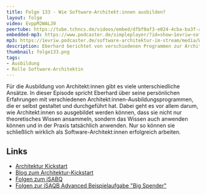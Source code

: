 ```yaml
---
title: Folge 133 - Wie Software-Architekt:innen ausbilden?
layout: folge
video: EvppM2WALJ0
peertube: https://tube.tchncs.de/videos/embed/dfbf0af3-e024-4cba-ba3f-a14a8eec1ec0
embedded-mp3: https://www.podcaster.de/simpleplayer/?id=show~1evriw~software-architektur-im-stream~pod-a7dc4eaad58a814cc1d85b42cb&v=1662725423
mp3: https://1evriw.podcaster.de/software-architektur-im-stream/media/Wie_Software-Architektinnen_ausbilden.mp3
description: Eberhard berichtet von verschiedenen Programmen zur Architekt:innen-Ausbildung
thumbnail: folge133.png
tags:
- Ausbildung
- Rolle Software-Architektin
---
```


Für die Ausbildung von Architekt:innen gibt es viele unterschiedliche
Ansätze. In dieser Episode spricht Eberhard über seine persönlichen
Erfahrungen mit verschiedenen Architekt:innen-Ausbildungsprogrammen,
die er selbst gestaltet und durchgeführt hat. Dabei geht es vor allem
darum, wie Architekt:innen so ausgebildet werden können, dass sie
nicht nur theoretisches Wissen ansammeln, sondern das Wissen auch
anwenden können und in der Praxis tatsächlich anwenden. Nur so können
sie schließlich wirklich als Software-Architekt:innen erfolgreich
arbeiten.

## Links

* [Architektur Kickstart](https://www.socreatory.com/de/trainings/arch-kickstart)
* [Blog zum Architektur-Kickstart](https://www.innoq.com/de/blog/software-architektur-kickstart/
)
* [Folgen zum iSABQ](https://software-architektur.tv/tags.html#iSAQB)
* [Folgen zur iSAQB Advanced Beispielaufgabe "Big Spender"](https://software-architektur.tv/tags.html#iSAQB%20Advanced%20Beispielaufgabe)
